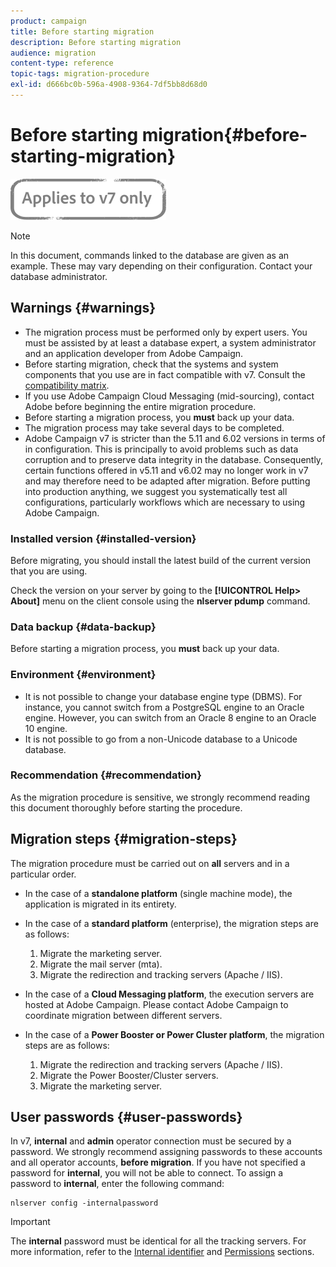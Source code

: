 ```yaml
---
product: campaign
title: Before starting migration
description: Before starting migration
audience: migration
content-type: reference
topic-tags: migration-procedure
exl-id: d666bc0b-596a-4908-9364-7df5bb8d68d0
---
```

# Before starting migration{#before-starting-migration}

![](../../assets/v7-only.svg)

>[!NOTE]
>
>In this document, commands linked to the database are given as an example. These may vary depending on their configuration. Contact your database administrator.

## Warnings {#warnings}

* The migration process must be performed only by expert users. You must be assisted by at least a database expert, a system administrator and an application developer from Adobe Campaign.
* Before starting migration, check that the systems and system components that you use are in fact compatible with v7. Consult the [compatibility matrix](../../rn/using/compatibility-matrix.md).
* If you use Adobe Campaign Cloud Messaging (mid-sourcing), contact Adobe before beginning the entire migration procedure.
* Before starting a migration process, you **must** back up your data.
* The migration process may take several days to be completed.
* Adobe Campaign v7 is stricter than the 5.11 and 6.02 versions in terms of in configuration. This is principally to avoid problems such as data corruption and to preserve data integrity in the database. Consequently, certain functions offered in v5.11 and v6.02 may no longer work in v7 and may therefore need to be adapted after migration. Before putting into production anything, we suggest you systematically test all configurations, particularly workflows which are necessary to using Adobe Campaign.

### Installed version {#installed-version}

Before migrating, you should install the latest build of the current version that you are using.

Check the version on your server by going to the **[!UICONTROL Help> About]** menu on the client console using the **nlserver pdump** command.

### Data backup {#data-backup}

Before starting a migration process, you **must** back up your data.

### Environment {#environment}

* It is not possible to change your database engine type (DBMS). For instance, you cannot switch from a PostgreSQL engine to an Oracle engine. However, you can switch from an Oracle 8 engine to an Oracle 10 engine.
* It is not possible to go from a non-Unicode database to a Unicode database.

### Recommendation {#recommendation}

As the migration procedure is sensitive, we strongly recommend reading this document thoroughly before starting the procedure.

## Migration steps {#migration-steps}

The migration procedure must be carried out on **all** servers and in a particular order.

* In the case of a **standalone platform** (single machine mode), the application is migrated in its entirety.
* In the case of a **standard platform** (enterprise), the migration steps are as follows:

    1. Migrate the marketing server. 
    1. Migrate the mail server (mta).
    1. Migrate the redirection and tracking servers (Apache / IIS).

* In the case of a **Cloud Messaging platform**, the execution servers are hosted at Adobe Campaign. Please contact Adobe Campaign to coordinate migration between different servers.
* In the case of a **Power Booster or Power Cluster platform**, the migration steps are as follows:

    1. Migrate the redirection and tracking servers (Apache / IIS).
    1. Migrate the Power Booster/Cluster servers.
    1. Migrate the marketing server.

## User passwords {#user-passwords}

In v7, **internal** and **admin** operator connection must be secured by a password. We strongly recommend assigning passwords to these accounts and all operator accounts, **before migration**. If you have not specified a password for **internal**, you will not be able to connect. To assign a password to **internal**, enter the following command:

```
nlserver config -internalpassword
```

>[!IMPORTANT]
>
>The **internal** password must be identical for all the tracking servers. For more information, refer to the [Internal identifier](../../installation/using/configuring-campaign-server.md#internal-identifier) and [Permissions](../../../common/access/using/access-management.md) sections.
